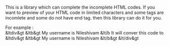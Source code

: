 This is a library which can complete the incomplete HTML codes.
If you want to preview of your HTML code in limited characters and some tags are incomlete and some do not have end tag. then this library can do it for you.

For example :  
            &ltdiv&gt &ltb&gt My username is Nileshivam &lt/b
It will conver this code to 
            &ltdiv&gt &ltb&gt My username is Nileshivam &lt/b&gt &lt/div&gt 

